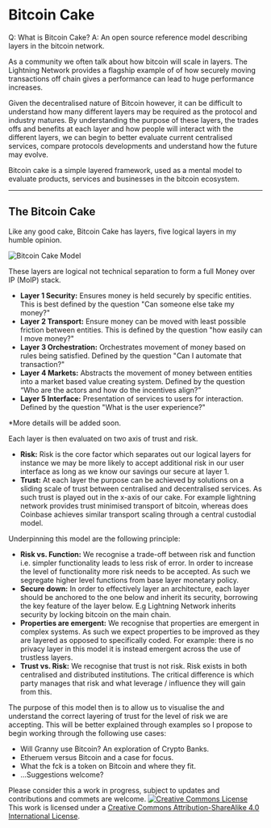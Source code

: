# Bitcoin Cake

Q: What is Bitcoin Cake?
A: An open source reference model describing layers in the bitcoin network.

As a community we often talk about how bitcoin will scale in layers. The Lightning Network provides a flagship example of of how securely moving transactions off chain gives a performance can lead to huge performance increases.  

Given the decentralised nature of Bitcoin however, it can be difficult to understand how many different layers may be required as the protocol and industry matures.  By understanding the purpose of these layers, the trades offs and benefits at each layer and how people will interact with the different layers, we can begin to better evaluate current centralised services, compare protocols developments and understand how the future may evolve.

Bitcoin cake is a simple layered framework, used as a mental model to evaluate products, services and businesses in the bitcoin ecosystem. 

---

## The Bitcoin Cake

Like any good cake, Bitcoin Cake has layers, five logical layers in my humble opinion.

![Bitcoin Cake Model](https://github.com/karma-pete/Bitcoin-Cake/blob/master/Architecture/bitcoin-cake.jpg "the Bitcoin Cake")

These layers are logical not technical separation to form a full Money over IP (MoIP) stack.

* **Layer 1 Security:** Ensures money is held securely by specific entities. This is best defined by the question "Can someone else take my money?"
* **Layer 2 Transport:** Ensure money can be moved with least possible friction between entities. This is defined by the question "how easily can I move money?"
* **Layer 3 Orchestration:** Orchestrates movement of money based on rules being satisfied. Defined by the question "Can I automate that transaction?"
* **Layer 4 Markets:** Abstracts the movement of money between entities into a market based value creating system. Defined by the question “Who are the actors and how do the incentives align?”
* **Layer 5 Interface:** Presentation of services to users for interaction. Defined by the question "What is the user experience?"

*More details will be added soon.

Each layer is then evaluated on two axis of trust and risk.  

* **Risk:** Risk is the core factor which separates out our logical layers for instance we may be more likely to accept additional risk in our user interface as long as we know our savings our secure at layer 1. 
* **Trust:** At each layer the purpose can be achieved by solutions on a sliding scale of trust between centralised and decentralised services.  As such trust is played out in the x-axis of our cake.  For example lightning network provides trust minimised transport of bitcoin, whereas does Coinbase achieves similar transport scaling through a central custodial model.

Underpinning this model are the following principle:

* **Risk vs. Function:** We recognise a trade-off between risk and function i.e. simpler functionality leads to less risk of error. In order to increase the level of functionality more risk needs to be accepted. As such we segregate higher level functions from base layer monetary policy.
* **Secure down:** In order to effectively layer an architecture, each layer should be anchored to the one below and inherit its security, borrowing the key feature of the layer below. E.g Lightning Network inherits security by locking bitcoin on the main chain.
* **Properties are emergent:** We recognise that properties are emergent in complex systems.  As such we expect properties to be improved as they are layered as opposed to specifically coded.  For example: there is no privacy layer in this model it is instead emergent across the use of trustless layers. 
* **Trust vs. Risk:** We recognise that trust is not risk. Risk exists in both centralised and distributed institutions.  The critical difference is which party manages that risk and what leverage / influence they will gain from this. 

The purpose of this model then is to allow us to visualise the and understand the correct layering of trust for the level of risk we are accepting.  This will be better explained through examples so I propose to begin working through the following use cases:

* Will Granny use Bitcoin? An exploration of Crypto Banks.
* Etheruem versus Bitcoin and a case for focus.
* What the fck is a token on Bitcoin and where they fit.
* …Suggestions welcome?

Please consider this a work in progress, subject to updates and contributions and commets are welcome.
<a rel="license" href="http://creativecommons.org/licenses/by-sa/4.0/"><img alt="Creative Commons License" style="border-width:0" src="https://i.creativecommons.org/l/by-sa/4.0/88x31.png" /></a><br />This work is licensed under a <a rel="license" href="http://creativecommons.org/licenses/by-sa/4.0/">Creative Commons Attribution-ShareAlike 4.0 International License</a>.
